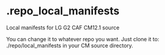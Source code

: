 # .repo_local_manifests
Local manifests for LG G2 CAF CM12.1 source

 You can change it to whatever repo you want.
Just clone it to: ./repo/local_manifests in your CM source directory.
